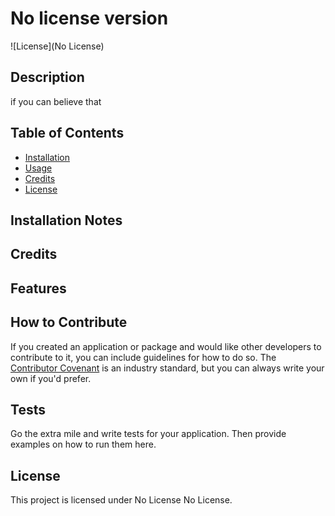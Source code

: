 # No license version

![License](No License)


## Description

if you can believe that


## Table of Contents

- [Installation](#installation-notes)
- [Usage](#usage)
- [Credits](#credits)
- [License](#license)


## Installation Notes




## Credits




## Features




## How to Contribute

If you created an application or package and would like other developers to contribute to it, you can include guidelines for how to do so. The [Contributor Covenant](https://www.contributor-covenant.org/) is an industry standard, but you can always write your own if you'd prefer.


## Tests

Go the extra mile and write tests for your application. Then provide examples on how to run them here.


## License

This project is licensed under No License
  No License.
